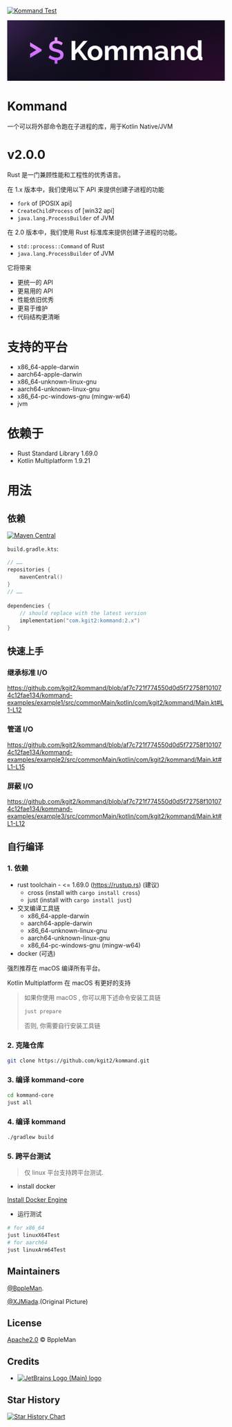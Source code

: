 [![Kommand Test](https://github.com/kgit2/kommand/actions/workflows/gradle.yml/badge.svg)](https://github.com/kgit2/kommand/actions/workflows/gradle.yml)

![logo](https://raw.githubusercontent.com/floater-git/Artist/main/kommand/logo.png)

# Kommand

一个可以将外部命令跑在子进程的库，用于Kotlin Native/JVM

# v2.0.0

Rust 是一门兼顾性能和工程性的优秀语言。

在 1.x 版本中，我们使用以下 API 来提供创建子进程的功能

- `fork` of [POSIX api]
- `CreateChildProcess` of [win32 api]
- `java.lang.ProcessBuilder` of JVM

在 2.0 版本中，我们使用 Rust 标准库来提供创建子进程的功能。

- `std::process::Command` of Rust
- `java.lang.ProcessBuilder` of JVM

它将带来

- 更统一的 API
- 更易用的 API
- 性能依旧优秀
- 更易于维护
- 代码结构更清晰

# 支持的平台

- x86_64-apple-darwin
- aarch64-apple-darwin
- x86_64-unknown-linux-gnu
- aarch64-unknown-linux-gnu
- x86_64-pc-windows-gnu (mingw-w64)
- jvm

# 依赖于

- Rust Standard Library 1.69.0
- Kotlin Multiplatform 1.9.21

# 用法

## 依赖

[![Maven Central](https://maven-badges.herokuapp.com/maven-central/com.kgit2/kommand/badge.svg)](https://maven-badges.herokuapp.com/maven-central/com.kgit2/kommand)

`build.gradle.kts`:

```kotlin
// ……
repositories {
    mavenCentral()
}
// ……

dependencies {
    // should replace with the latest version
    implementation("com.kgit2:kommand:2.x")
}

```

## 快速上手

### 继承标准 I/O

https://github.com/kgit2/kommand/blob/af7c721f774550d0d5f72758f101074c12fae134/kommand-examples/example1/src/commonMain/kotlin/com/kgit2/kommand/Main.kt#L1-L12


### 管道 I/O

https://github.com/kgit2/kommand/blob/af7c721f774550d0d5f72758f101074c12fae134/kommand-examples/example2/src/commonMain/kotlin/com/kgit2/kommand/Main.kt#L1-L15


### 屏蔽 I/O

https://github.com/kgit2/kommand/blob/af7c721f774550d0d5f72758f101074c12fae134/kommand-examples/example3/src/commonMain/kotlin/com/kgit2/kommand/Main.kt#L1-L12


## 自行编译

### 1. 依赖

- rust toolchain - <= 1.69.0 (https://rustup.rs) (建议)
  - cross (install with `cargo install cross`)
  - just (install with `cargo install just`)
- 交叉编译工具链
  - x86_64-apple-darwin
  - aarch64-apple-darwin
  - x86_64-unknown-linux-gnu
  - aarch64-unknown-linux-gnu
  - x86_64-pc-windows-gnu (mingw-w64)
- docker (可选)

强烈推荐在 macOS 编译所有平台。

Kotlin Multiplatform 在 macOS 有更好的支持

> 如果你使用 macOS , 你可以用下述命令安装工具链
> ```bash
> just prepare
> ```
> 否则, 你需要自行安装工具链

### 2. 克隆仓库

```bash
git clone https://github.com/kgit2/kommand.git
```
### 3. 编译 kommand-core

```bash
cd kommand-core
just all
```

### 4. 编译 kommand

```bash
./gradlew build
```

### 5. 跨平台测试

> 仅 linux 平台支持跨平台测试.

* install docker

[Install Docker Engine](https://docs.docker.com/engine/install/)

* 运行测试

```bash
# for x86_64
just linuxX64Test
# for aarch64
just linuxArm64Test
```

## Maintainers

[@BppleMan](https://github.com/BppleMan).

[@XJMiada](https://github.com/XJMiada).(Original Picture)

## License

[Apache2.0](LICENSE) © BppleMan

## Credits

- [![JetBrains Logo (Main) logo](https://resources.jetbrains.com/storage/products/company/brand/logos/jb_beam.svg)](https://jb.gg/OpenSourceSupport)

## Star History

[![Star History Chart](https://api.star-history.com/svg?repos=kgit2/kommand&type=Date&theme=dark)](https://star-history.com/#kgit2/kommand&Date)
